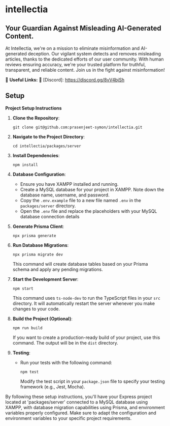 # intellectia
## Your Guardian Against Misleading AI-Generated Content.

At Intellectia, we're on a mission to eliminate misinformation and AI-generated deception. Our vigilant system detects and removes misleading articles, thanks to the dedicated efforts of our user community. With human reviews ensuring accuracy, we're your trusted platform for truthful, transparent, and reliable content. Join us in the fight against misinformation!

🔗 **Useful Links:**
💬 [Discord]: https://discord.gg/8vV4bjSh

## Setup

**Project Setup Instructions**

1. **Clone the Repository**:
   ```
   git clone git@github.com:prasenjeet-symon/intellectia.git
   ```

2. **Navigate to the Project Directory**:
   ```
   cd intellectia/packages/server
   ```

3. **Install Dependencies**:
   ```
   npm install
   ```

4. **Database Configuration**:
   - Ensure you have XAMPP installed and running.
   - Create a MySQL database for your project in XAMPP. Note down the database name, username, and password.
   - Copy the `.env.example` file to a new file named `.env` in the `packages/server` directory.
   - Open the `.env` file and replace the placeholders with your MySQL database connection details
    
5. **Generate Prisma Client**:
   ```
   npx prisma generate
   ```

6. **Run Database Migrations**:
   ```
   npx prisma migrate dev
   ```
   This command will create database tables based on your Prisma schema and apply any pending migrations.

7. **Start the Development Server**:
   ```
   npm start
   ```
   This command uses `ts-node-dev` to run the TypeScript files in your `src` directory. It will automatically restart the server whenever you make changes to your code.

8. **Build the Project (Optional)**:
   ```
   npm run build
   ```
   If you want to create a production-ready build of your project, use this command. The output will be in the `dist` directory.

9. **Testing**:
   - Run your tests with the following command:
     ```
     npm test
     ```
     Modify the test script in your `package.json` file to specify your testing framework (e.g., Jest, Mocha).

By following these setup instructions, you'll have your Express project located at 'packages/server' connected to a MySQL database using XAMPP, with database migration capabilities using Prisma, and environment variables properly configured. Make sure to adapt the configuration and environment variables to your specific project requirements.
